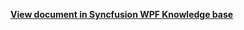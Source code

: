 **[View document in Syncfusion WPF Knowledge base](https://www.syncfusion.com/kb/12662/how-to-customize-the-header-using-datatemplate-in-wpf-scheduler-calendar)**
